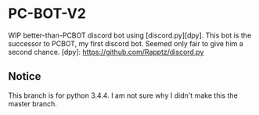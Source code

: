 # PC-BOT-V2
WIP better-than-PCBOT discord bot using [discord.py][dpy].
This bot is the successor to PCBOT, my first discord bot. Seemed only fair to give him a second chance.
[dpy]: https://github.com/Rapptz/discord.py

## Notice
This branch is for python 3.4.4. I am not sure why I didn't make this the master branch.
